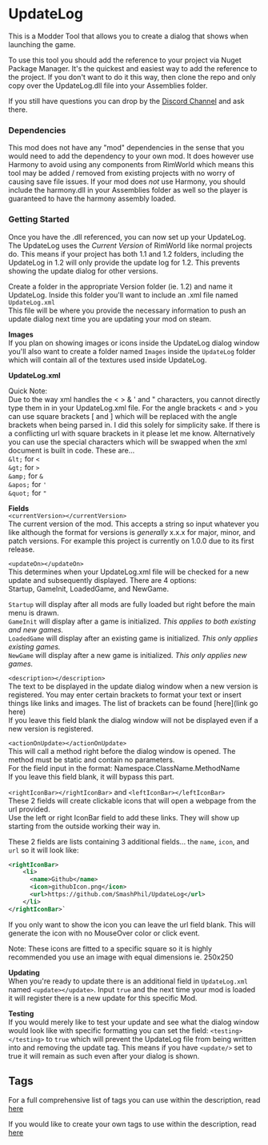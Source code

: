 # UpdateLog

This is a Modder Tool that allows you to create a dialog that shows when launching the game.

To use this tool you should add the reference to your project via Nuget Package Manager. It's the quickest and easiest way to add the reference to the project. If you don't want to do it this way, then clone the repo and only copy over the UpdateLog.dll file into your Assemblies folder.

If you still have questions you can drop by the [Discord Channel](https://discord.gg/zXDyfWQ) and ask there.

### Dependencies
This mod does not have any "mod" dependencies in the sense that you would need to add the dependency to your own mod. It does however use Harmony to avoid using any components from RimWorld which means this tool may be added / removed from existing projects with no worry of causing save file issues. If your mod does *not* use Harmony, you should include the harmony.dll in your Assemblies folder as well so the player is guaranteed to have the harmony assembly loaded. 

### Getting Started
Once you have the .dll referenced, you can now set up your UpdateLog. The UpdateLog uses the *Current Version* of RimWorld like normal projects do. This means if your project has both 1.1 and 1.2 folders, including the UpdateLog in 1.2 will only provide the update log for 1.2. This prevents showing the update dialog for other versions.

Create a folder in the appropriate Version folder (ie. 1.2) and name it UpdateLog. Inside this folder you'll want to include an .xml file named `UpdateLog.xml`  
This file will be where you provide the necessary information to push an update dialog next time you are updating your mod on steam.

**Images**  
If you plan on showing images or icons inside the UpdateLog dialog window you'll also want to create a folder named `Images` inside the `UpdateLog` folder which will contain all of the textures used inside UpdateLog.  

**UpdateLog.xml**  

Quick Note:  
Due to the way xml handles the < > & ' and " characters, you cannot directly type them in in your UpdateLog.xml file. For the angle brackets < and > you can use square brackets \[ and \] which will be replaced with the angle brackets when being parsed in. I did this solely for simplicity sake. If there is a conflicting url with square brackets in it please let me know.  Alternatively you can use the special characters which will be swapped when the xml document is built in code. These are...  
`&lt;` for `<`  
`&gt;` for `>`  
`&amp;` for `&`  
`&apos;` for `'`  
`&quot;` for `"`  

**Fields**  
`<currentVersion></currentVersion>`  
The current version of the mod. This accepts a string so input whatever you like although the format for versions is *generally* x.x.x for major, minor, and patch versions. For example this project is currently on 1.0.0 due to its first release.

`<updateOn></updateOn>`  
This determines when your UpdateLog.xml file will be checked for a new update and subsequently displayed. There are 4 options:  
Startup, GameInit, LoadedGame, and NewGame.  

`Startup` will display after all mods are fully loaded but right before the main menu is drawn.  
`GameInit` will display after a game is initialized. *This applies to both existing and new games.*  
`LoadedGame` will display after an existing game is initialized. *This only applies existing games.*  
`NewGame` will display after a new game is initialized. *This only applies new games.*  

`<description></description>`  
The text to be displayed in the update dialog window when a new version is registered. You may enter certain brackets to format your text or insert things like links and images. The list of brackets can be found [here](link go here)  
If you leave this field blank the dialog window will not be displayed even if a new version is registered.

`<actionOnUpdate></actionOnUpdate>`  
This will call a method right before the dialog window is opened. The method must be static and contain no parameters.  
For the field input in the format: Namespace.ClassName.MethodName  
If you leave this field blank, it will bypass this part.

`<rightIconBar></rightIconBar>` and `<leftIconBar></leftIconBar>`  
These 2 fields will create clickable icons that will open a webpage from the url provided.  
Use the left or right IconBar field to add these links. They will show up starting from the outside working their way in.  

These 2 fields are lists containing 3 additional fields... the `name`, `icon`, and `url` so it will look like:  
```xml
<rightIconBar>
    <li>
      <name>Github</name>
      <icon>githubIcon.png</icon>
      <url>https://github.com/SmashPhil/UpdateLog</url>
    </li>
</rightIconBar>`
```

If you only want to show the icon you can leave the url field blank. This will generate the icon with no MouseOver color or click event.

Note: These icons are fitted to a specific square so it is highly recommended you use an image with equal dimensions ie. 250x250  

**Updating**  
When you're ready to update there is an additional field in `UpdateLog.xml` named `<update></update>`. Input `true` and the next time your mod is loaded it will register there is a new update for this specific Mod.  

**Testing**  
If you would merely like to test your update and see what the dialog window would look like with specific formatting you can set the field: `<testing></testing>` to `true` which will prevent the UpdateLog file from being written into and removing the update tag. This means if you have `<update/>` set to true it will remain as such even after your dialog is shown.  

## Tags
For a full comprehensive list of tags you can use within the description, read [here](https://github.com/SmashPhil/UpdateLog/wiki)

If you would like to create your own tags to use within the description, read [here](https://github.com/SmashPhil/UpdateLog/wiki/Creating-A-Custom-Bracket)
